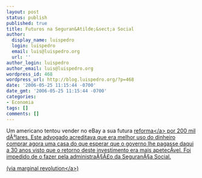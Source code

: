 ```yaml
---
layout: post
status: publish
published: true
title: Futuros na Seguran&Atilde;&sect;a Social
author:
  display_name: luispedro
  login: luispedro
  email: luis@luispedro.org
  url: ''
author_login: luispedro
author_email: luis@luispedro.org
wordpress_id: 468
wordpress_url: http://blog.luispedro.org/?p=468
date: '2006-05-25 11:15:44 -0700'
date_gmt: '2006-05-25 11:15:44 -0700'
categories:
- Economia
tags: []
comments: []
---
```

<p>Um americano tentou vender no eBay a sua futura <a href="http:&#47;&#47;www.nypost.com&#47;business&#47;68931.htm">reforma<&#47;a> por 200 mil d&Atilde;&sup3;lares. Este advogado acreditava que era melhor uso do dinheiro comprar agora uma casa do que esperar que o governo lhe pagasse daqui a 30 anos visto que o retorno deste investimento era mais apetec&Atilde;&shy;vel. Foi impedido de o fazer pela administra&Atilde;&sect;&Atilde;&pound;o da Seguran&Atilde;&sect;a Social.</p>
<p>(via <a href="http:&#47;&#47;www.marginalrevolution.com&#47;marginalrevolution&#47;2006&#47;05&#47;futures_markets.html">marginal revolution<&#47;a>)</p>
